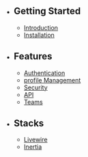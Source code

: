 - ## Getting Started
    - [Introduction](/docs/{{version}}/introduction)
    - [Installation](/docs/{{version}}/installation)
- ## Features
    - [Authentication](/docs/{{version}}/authentication)
    - [profile Management](/docs/{{version}}/profile-management)
    - [Security](/docs/{{version}}/security)
    - [API](/docs/{{version}}/api)
    - [Teams](/docs/{{version}}/teams)
- ## Stacks
    - [Livewire](/docs/{{version}}/livewire)
    - [Inertia](/docs/{{version}}/inertia)
